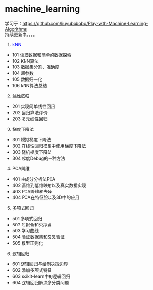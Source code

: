 # machine_learning
学习于：https://github.com/liuyubobobo/Play-with-Machine-Learning-Algorithms  
持续更新中。。。。
1. <font color='blue'>kNN</font>
  * 101 读取数据和简单的数据探索
  * 102 KNN算法
  * 103 数据集分割、准确度
  * 104 超参数
  * 105 数据归一化
  * 106 kNN算法总结
2. 线性回归
  * 201 实现简单线性回归
  * 202 回归算法评价
  * 203 多元线性回归
3. 梯度下降法
  * 301 模拟梯度下降法
  * 302 在线性回归模型中使用梯度下降法
  * 303 随机梯度下降法
  * 304 梯度Debug的一种方法
4. PCA降维
  * 401 主成分分析法PCA
  * 402 高维到低维映射以及真实数据实现
  * 403 PCA降维和去噪
  * 404 PCA在特征脸以及3D中的应用
5. 多项式回归
  * 501 多项式回归
  * 502 过拟合和欠拟合
  * 503 学习曲线
  * 504 验证数据集和交叉验证
  * 505 模型正则化
6. 逻辑回归
  * 601 逻辑回归与绘制决策边界
  * 602 添加多项式特征
  * 603 scikit-learn中的逻辑回归
  * 604 逻辑回归解决多分类问题
